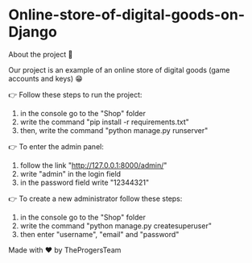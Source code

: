 # Online-store-of-digital-goods-on-Django

About the project 👾

Our project is an example of an online store of digital goods (game accounts and keys) 😁

👉 Follow these steps to run the project:

1) in the console go to the "Shop" folder
2) write the command "pip install -r requirements.txt"
3) then, write the command "python manage.py runserver"

👉 To enter the admin panel:

1) follow the link "http://127.0.0.1:8000/admin/"
2) write "admin" in the login field
3) in the password field write "12344321"

👉 To create a new administrator follow these steps:

1) in the console go to the "Shop" folder
2) write the command "python manage.py createsuperuser"
3) then enter "username", "email" and "password"

Made with ❤️ by TheProgersTeam

